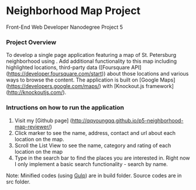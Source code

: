 # Neighborhood Map Project
Front-End Web Developer Nanodegree Project 5

### Project Overview  
To develop a single page application featuring a map of St. Petersburg neighborhood using .  Add additional functionality to this map including highlighted locations, third-party data ([Foursquare API] (https://developer.foursquare.com/start)) about those locations and various ways to browse the content. The application is built on [Google Maps] (https://developers.google.com/maps/) with [Knockout.js framework] (http://knockoutjs.com/).

### Intructions on how to run the application 
1. Visit my [Github page] (http://qqyoungqq.github.io/p5-neighborhood-map-reviewer/)
2. Click marker to see the name, address, contact and url about each location on the map.
3. Scroll the List View to see the name, category and rating of each location on the map
4. Type in the search bar to find the places you are interested in. Right now I only implement a basic search functionality - search by name.

Note:
Minified codes (using [Gulp](http://gulpjs.com/)) are in build folder. Source codes are in src folder. 

